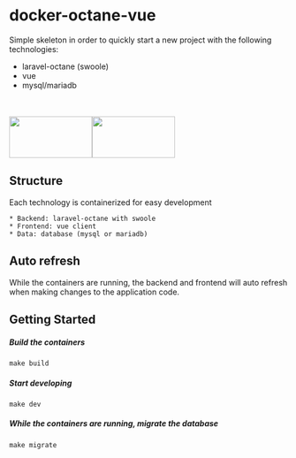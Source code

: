 # docker-octane-vue

Simple skeleton in order to quickly start a new project with the following technologies:

* laravel-octane (swoole)
* vue
* mysql/mariadb

<br>
<br>

<div style="display: flex;">
    <div style="width: 150px; height: 75px;">
        <img style="height: 100%; width: auto" src="https://laravel.com/img/logomark.min.svg">
    </div>
    <div style="width: 150px; height: 75px; object-fit: contain">
        <img style="height: 100%; width: auto" src="https://vuejs.org/images/logo.svg">
    </div>
</div>

## Structure

Each technology is containerized for easy development

    * Backend: laravel-octane with swoole
    * Frontend: vue client
    * Data: database (mysql or mariadb)

## Auto refresh

While the containers are running, the backend and frontend will auto refresh when making changes to the application code.

## Getting Started

##### Build the containers

    make build

##### Start developing

    make dev

##### While the containers are running, migrate the database

    make migrate
